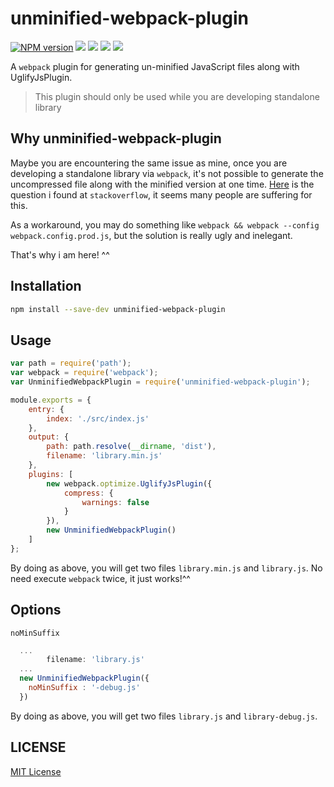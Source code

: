 unminified-webpack-plugin
=======================

[![NPM version][npm-image]][npm-url]
![][travis-url]
![][david-url]
![][dt-url]
![][license-url]


A `webpack` plugin for generating un-minified JavaScript files along with UglifyJsPlugin.

>This plugin should only be used while you are developing standalone library

## Why unminified-webpack-plugin ##

Maybe you are encountering the same issue as mine, once you are developing a standalone library via `webpack`, it's not possible to generate the uncompressed file along with the minified version at one time. [Here](http://stackoverflow.com/questions/25956937/how-to-build-minified-and-uncompressed-bundle-with-webpack) is the question i found at `stackoverflow`, it seems many people are suffering for this.

As a workaround, you may do something like `webpack && webpack --config webpack.config.prod.js`, but the solution is really ugly and inelegant.

That's why i am here! ^^

## Installation ##

```bash
npm install --save-dev unminified-webpack-plugin
```

## Usage ##

```javascript
var path = require('path');
var webpack = require('webpack');
var UnminifiedWebpackPlugin = require('unminified-webpack-plugin');

module.exports = {
    entry: {
        index: './src/index.js'
    },
    output: {
        path: path.resolve(__dirname, 'dist'),
        filename: 'library.min.js'
    },
    plugins: [
        new webpack.optimize.UglifyJsPlugin({
            compress: {
                warnings: false
            }
        }),
        new UnminifiedWebpackPlugin()
    ]
};
```

By doing as above, you will get two files `library.min.js` and `library.js`. No need execute `webpack` twice, it just works!^^

## Options ##
`noMinSuffix`
```javascript
  ...
        filename: 'library.js'
  ...
  new UnminifiedWebpackPlugin({
    noMinSuffix : '-debug.js'
  })
```
By doing as above, you will get two files `library.js` and `library-debug.js`.

## LICENSE ##

[MIT License](https://raw.githubusercontent.com/leftstick/unminified-webpack-plugin/master/LICENSE)


[npm-url]: https://npmjs.org/package/unminified-webpack-plugin
[npm-image]: https://badge.fury.io/js/unminified-webpack-plugin.png
[travis-url]:https://api.travis-ci.org/leftstick/unminified-webpack-plugin.svg?branch=master
[david-url]: https://david-dm.org/leftstick/unminified-webpack-plugin.png
[dt-url]:https://img.shields.io/npm/dt/unminified-webpack-plugin.svg
[license-url]:https://img.shields.io/npm/l/unminified-webpack-plugin.svg
